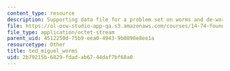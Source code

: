 ```yaml
---
content_type: resource
description: Supporting data file for a problem set on worms and de-worming in Kenya.
file: https://ol-ocw-studio-app-qa.s3.amazonaws.com/courses/14-74-foundations-of-development-policy-spring-2009/2b79215b6829fdadab6744daf7bf68a0_ted_miguel_worms.dta
file_type: application/octet-stream
parent_uid: 4512250d-75b9-eea0-4943-9b0898e8ee1a
resourcetype: Other
title: ted_miguel_worms
uid: 2b79215b-6829-fdad-ab67-44daf7bf68a0
---
```

